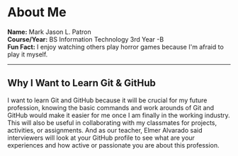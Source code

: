 # About Me

**Name:** Mark Jason L. Patron  
**Course/Year:** BS Information Technology 3rd Year -B  
**Fun Fact:** I enjoy watching others play horror games because I'm afraid to play it myself.  

---

## Why I Want to Learn Git & GitHub

I want to learn Git and GitHub because it will be crucial for my future profession, knowing the basic commands and work arounds of Git and GitHub would make it easier for me once I am finally in the working industry. This will also be useful in collaborating with my classmates for projects, activities, or assignments. And as our teacher, Elmer Alvarado said interviewers will look at your GitHub profile to see what are your experiences and how active or passionate you are about this profession.